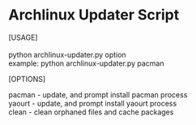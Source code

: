 # Archlinux Updater Script

[USAGE]<br />
<br />
python archlinux-updater.py option
<br />
example: python archlinux-updater.py pacman

[OPTIONS]<br />

pacman - update, and prompt install pacman process<br />
yaourt -  update, and prompt install yaourt process<br />
clean - clean orphaned files and cache packages<br />

